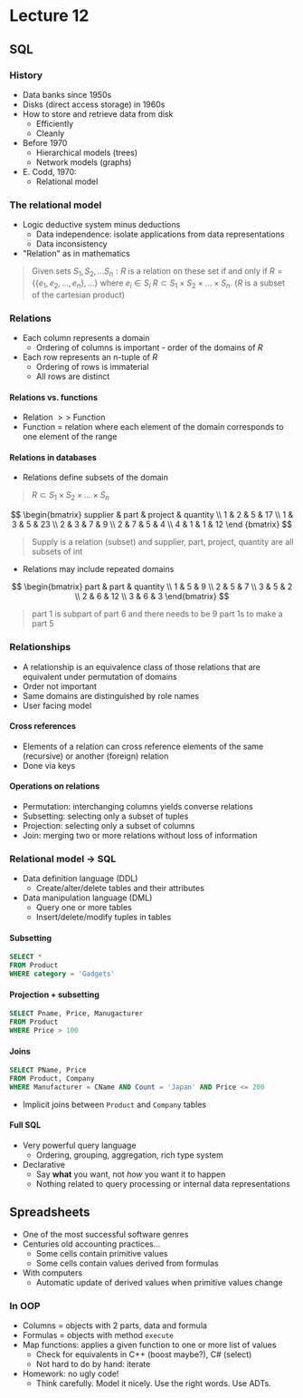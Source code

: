 # Lecture 12

## SQL

### History

- Data banks since 1950s
- Disks (direct access storage) in 1960s
- How to store and retrieve data from disk
	- Efficiently
	- Cleanly
- Before 1970
	- Hierarchical models (trees)
	- Network models (graphs)
- E. Codd, 1970:
	- Relational model

### The relational model

- Logic deductive system minus deductions
	- Data independence: isolate applications from data representations
	- Data inconsistency
- "Relation" as in mathematics

> Given sets $S_{1},\, S_{2},\, \dots S_{n}: R$ is a relation on these set if and only if $R= \{ \{ e_{1},\, e_{2},\, \dots ,\, e_{n} \}  ,\, \dots \}$ where $e_{i} \in S_{i}$
> $R \subset S_{1} \times S_{2} \times \dots \times S_{n}$. ($R$ is a subset of the cartesian product) 

### Relations

- Each column represents a domain
	- Ordering of columns is important - order of the domains of $R$
- Each row represents an n-tuple of $R$
	- Ordering of rows is immaterial
	- All rows are distinct

#### Relations vs. functions

- Relation $>>$ Function
- Function $=$ relation where each element of the domain corresponds to one element of the range

#### Relations in databases

- Relations define subsets of the domain

> $R \subset S_{1} \times S_{2} \times \dots \times S_{n}$

$$
	\begin{bmatrix}
		supplier & part & project & quantity \\
		1 & 2 & 5 & 17 \\
		1 & 3 & 5 & 23 \\
		2 & 3 & 7 & 9 \\
		2 & 7 & 5 & 4 \\
		4 & 1 & 1 & 12
	\end {bmatrix}
$$

> Supply is a relation (subset) and supplier, part, project, quantity are all subsets of int

- Relations may include repeated domains

$$
	\begin{bmatrix}
		part & part & quantity \\
		1 & 5 & 9 \\
		2 & 5 & 7 \\
		3 & 5 & 2 \\
		2 & 6 & 12 \\
		3 & 6 & 3
	\end{bmatrix}
$$

> part 1 is subpart of part 6 and there needs to be 9 part 1s to make a part 5

### Relationships

- A relationship is an equivalence class of those relations that are equivalent under permutation of domains
- Order not important
- Same domains are distinguished by role names
- User facing model

#### Cross references

- Elements of a relation can cross reference elements of the same (recursive) or another (foreign) relation
- Done via keys

#### Operations on relations

- Permutation: interchanging columns yields converse relations
- Subsetting: selecting only a subset of tuples
- Projection: selecting only a subset of columns
- Join: merging two or more relations without loss of information

### Relational model -> SQL

- Data definition language (DDL)
	- Create/alter/delete tables and their attributes
- Data manipulation language (DML)
	- Query one or more tables
	- Insert/delete/modify tuples in tables

#### Subsetting

```SQL
SELECT *
FROM Product
WHERE category = 'Gadgets'
```

#### Projection + subsetting

```SQL
SELECT Pname, Price, Manugacturer
FROM Product
WHERE Price > 100
```

#### Joins

```SQL
SELECT PName, Price
FROM Product, Company
WHERE Manufacturer = CName AND Count = 'Japan' AND Price <= 200
```

- Implicit joins between `Product` and `Company` tables

#### Full SQL

- Very powerful query language
	- Ordering, grouping, aggregation, rich type system
- Declarative
	- Say **what** you want, not *how* you want it to happen
	- Nothing related to query processing or internal data representations

## Spreadsheets

- One of the most successful software genres
- Centuries old accounting practices...
	- Some cells contain primitive values
	- Some cells contain values derived from formulas
- With computers
	- Automatic update of derived values when primitive values change

### In OOP

- Columns = objects with 2 parts, data and formula
- Formulas =  objects with method `execute`
- Map functions: applies a given function to one or more list of values
	- Check for equivalents in C++ (boost maybe?), C# (select)
	- Not hard to do by hand: iterate
- Homework: no ugly code!
	- Think carefully. Model it nicely. Use the right words. Use ADTs.